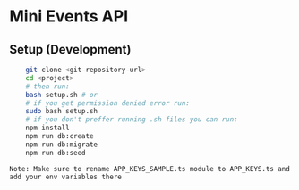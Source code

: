 # Mini Events API

## Setup (Development)

```bash
    git clone <git-repository-url>
    cd <project>
    # then run:
    bash setup.sh # or
    # if you get permission denied error run:
    sudo bash setup.sh 
    # if you don't preffer running .sh files you can run:
    npm install
    npm run db:create
    npm run db:migrate
    npm run db:seed
```

`Note: Make sure to rename APP_KEYS_SAMPLE.ts module to APP_KEYS.ts and add your env variables there`